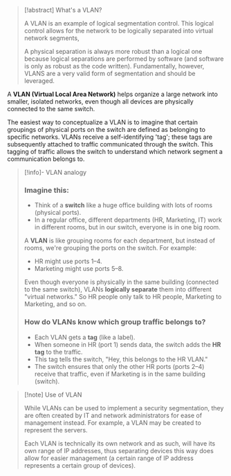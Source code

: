 
>[!abstract] What's a VLAN?
>
>A VLAN is an example of logical segmentation control. This logical control allows for the network to be logically separated into virtual network segments, 
>
>A physical separation is always more robust than a logical one because logical separations are performed by software (and software is only as robust as the code written). Fundamentally, however, VLANS are a very valid form of segmentation and should be leveraged. 

A **VLAN (Virtual Local Area Network)** helps organize a large network into smaller, isolated networks, even though all devices are physically connected to the same switch.

The easiest way to conceptualize a VLAN is to imagine that certain groupings of physical ports on the switch are defined as belonging to specific networks. VLANs receive a self-identifying 'tag'; these tags are subsequently attached to traffic communicated through the switch. This tagging of traffic allows the switch to understand which network segment a communication belongs to. 

>[!info]- VLAN analogy
>
>### Imagine this:
>
>- Think of a **switch** like a huge office building with lots of rooms (physical ports).
>- In a regular office, different departments (HR, Marketing, IT) work in different rooms, but in our switch, everyone is in one big room.
>
>A **VLAN** is like grouping rooms for each department, but instead of rooms, we're grouping the ports on the switch. For example:
>
>- HR might use ports 1–4.
>- Marketing might use ports 5–8.
>
>Even though everyone is physically in the same building (connected to the same switch), VLANs **logically separate** them into different "virtual networks." So HR people only talk to HR people, Marketing to Marketing, and so on.
>
>### How do VLANs know which group traffic belongs to?
>
>- Each VLAN gets a **tag** (like a label).
>- When someone in HR (port 1) sends data, the switch adds the **HR tag** to the traffic.
>- This tag tells the switch, "Hey, this belongs to the HR VLAN."
>- The switch ensures that only the other HR ports (ports 2–4) receive that traffic, even if Marketing is in the same building (switch).

>[!note] Use of VLAN
>
>While VLANs can be used to implement a security segmentation, they are often created by IT and network administrators for ease of management instead. For example, a VLAN may be created to represent the servers. 
>
>Each VLAN is technically its own network and as such, will have its own range of IP addresses, thus separating devices this way does allow for easier management (a certain range of IP address represents a certain group of devices). 
